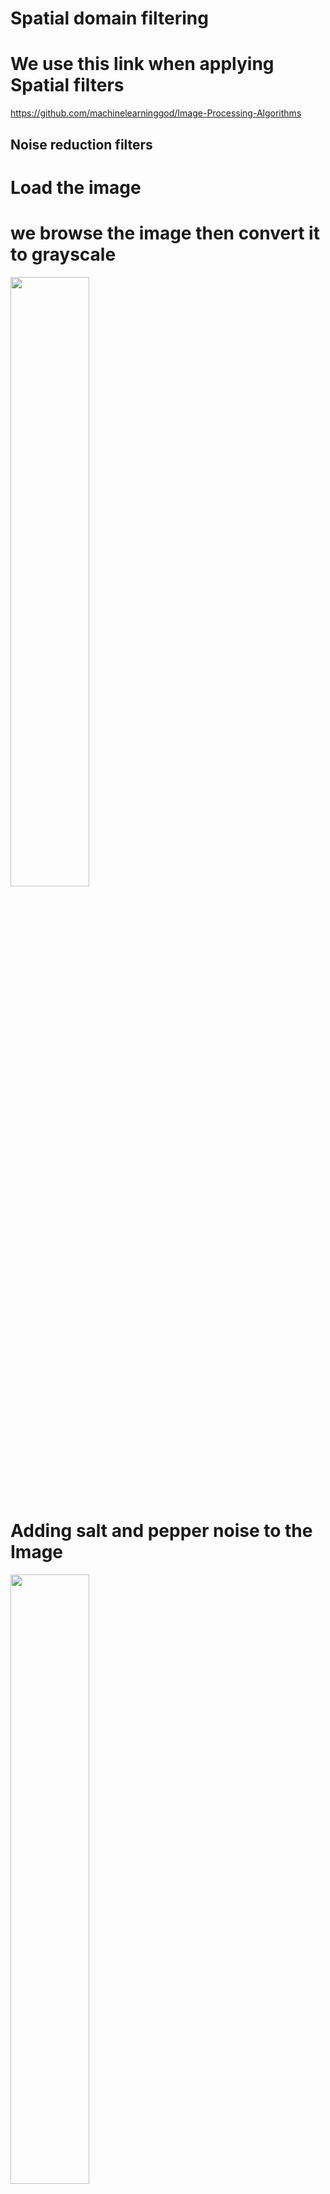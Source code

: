 ﻿
# Spatial domain filtering 
# We use this link when applying Spatial filters
 https://github.com/machinelearninggod/Image-Processing-Algorithms

## Noise reduction filters



# Load the image 
# we browse the image then convert it to grayscale


<img src = "/images/load.png" width = "50%">

# Adding  salt and pepper noise to the Image



<img src = "/images/noise.PNG" width = "50%">

# Apply filters on the noisy image

# 1.Box Filter
# we uset the width of the box filter equal 9
# The result 


<img src = "/images/BoxFilter.PNG" width = "50%">

# 2.Gaussian Filter 
# for σ = 0.3
# The result



<img src = "/images/gussianFilter.PNG" width = "50%">

# 3.Median (Non-linear) filter
# we use median filter 3x3
# The result


<img src = "/images/medianFilter.PNG" width = "50%">

# We have some problems in plotting in the mainwindow.ui so we plot figures outside gui


<img src = "/images/LinesFigures.PNG" width = "50%">

# spatial domain filtering:

# 1-Prewitt : convolve image with Prewitt kernel in both directions

<img src = "/images/prewit.png" width = "50%">

# 2-sobel : convolve image with sobel kernel in both directions and calculate the magnitude to get the gradiant

<img src = "/images/sobel.png" width = "50%">

# 3-LAPLACIAN :convolve image with laplacian kernel

<img src = "/images/laplacian.png" width = "50%">

# 4-LOG : convolve laplacian kernel with gaussian kernel then convolve with image

## We use this link in applying LOG filter
http://homepages.inf.ed.ac.uk/rbf/HIPR2/log.htm

<img src = "/images/log.png" width = "50%">

# 5-DOG : convolve image with gaussian kernel twice with different std then subtract them
## We use this link while applying DOG filter
http://www.tjscientific.com/2017/01/31/using-python-and-opencv-to-create-a-difference-of-gaussian-filter/


<img src = "/images/dog.png" width = "50%">

# 6-SHARPENING:convolve image with sharpen kernel 
## We use this link when applying sharpening filter 
https://stackoverflow.com/questions/47377230/error-with-image-sharpening-in-python

<img src = "/images/sharping.png" width = "50%">

# Fourier Transform


## 1. first we extract value channel from the loaded image 

<img src = "/images/extractedValueChannel.png" width = "50%">

## 2. Then we apply FT but there is a problem in showing it on our GUI, we try to save it outside then implement it but we failed

<img src = "/images/FT.PNG" width = "50%">

## 3. Then making shifted FT but there is a problem in showing it on our GUI


<img src = "/images/ShiftedFT.PNG" width = "50%">

## 4. we tried Shifted FT without log scale but there is a problem in showing it on our GUI

<img src = "/images/Without log.PNG" width = "50%">

## 5. we generate filres (low pass filter & high pass filter )  by using arrays of zeros and ones then apply Filter in Frequency Domain , we multipy the ideal LPF by the fourier spectrum of the image

### I. LPF REsult , it didn't work in gui but work outside it 

<img src = "/images/LPF.PNG" width = "50%">

### II.HPS Result, it didn't work in gui but work outside it

<img src = "/images/HPF.PNG" width = "50%">

# Hough Transform


# 1.Hough lines tranform
## we use this link to help us applying Hough lines
https://scikit-image.org/docs/dev/auto_examples/edges/plot_line_hough_transform.html

# first we convert the to grayscale
# The following steps are performed to detect lines in the image
# Step 1 : Initialize Accumulator
# Step 2: Detect Edges
# Step 3: Voting by Edge Pixels


# The result 


<img src = "/images/Lines.PNG" width = "50%">

## Hough circles 

## we have a help from our freind Omnia she gave us two useful links about hough circles 
1. https://www.codingame.com/playgrounds/38470/how-to-detect-circles-in-images?fbclid=IwAR0dhunhK6MLftiHfHJVEWTTOIL0MOr4NhWq2pBCnm5s2l0PnMCXNsAbBIc

2. https://github.com/PavanGJ/Circle-Hough-Transform?fbclid=IwAR0dhunhK6MLftiHfHJVEWTTOIL0MOr4NhWq2pBCnm5s2l0PnMCXNsAbBIc

## We make canny adge detector for the image 
## after lots of trying we choose specific parameters for circles and detection but the detection wasn't good enough

    rmin = 20
    rmax = 25
    steps = 50
    threshold = 0.4
## there are problems in plotting in gui directly so we make save for image then implement it in gui


<img src = "/images/houghcircle.PNG" width = "50%">

## Histogram 

## we make an empty array and we count pixel value by making for loop
## then we plot it with  x (0:256)

<img src = "/images/inutHistogram.PNG" width = "50%">

# Histogram Equalization

## We make a cumulative function CDF , normalized cumulative sum to modify the intensity values of our original image. 
## we use a this link to make Equalization
https://hackernoon.com/histogram-equalization-in-python-from-scratch-ebb9c8aa3f23

<img src = "/images/outputHistogramEqualization.PNG" width = "50%">

<img src = "/images/HistogramEqualization.PNG" width = "50%">

# Matching histogram 

## We use this link while applying matching histogram
https://scikit-image.org/docs/dev/auto_examples/transform/plot_histogram_matching.html

# -get the set of  pixel values and their corresponding indices and counts

# - take the cumsum of the counts and normalize by the number of pixels to get the empirical cumulative distribution functions for the source and

# interpolate linearly to find the pixel values in the template image that correspond most closely to the quantiles in the source image

<img src = "/images/matching.png" width = "50%">


```python
:
```
